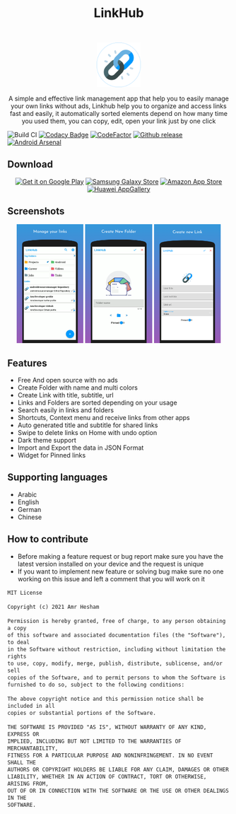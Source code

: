 <h1 align="center">LinkHub</h1></br>

<p align="center">
<img src="media/linkhub-logo.svg" width="20%" height="20%"/>
</p>

<p align="center">
A simple and effective link management app that help you to easily manage your own links without ads,
Linkhub help you to organize and access links fast and easily, it automatically sorted elements depend on how many time you used them,
you can copy, edit, open your link just by one click
</p>

![Build CI](https://github.com/amrdeveloper/linkhub/actions/workflows/build.yml/badge.svg)
[![Codacy Badge](https://app.codacy.com/project/badge/Grade/d69ad89db65d4608938987db0073a460)](https://www.codacy.com/gh/AmrDeveloper/LinkHub/dashboard?utm_source=github.com&amp;utm_medium=referral&amp;utm_content=AmrDeveloper/LinkHub&amp;utm_campaign=Badge_Grade)
[![CodeFactor](https://www.codefactor.io/repository/github/amrdeveloper/linkhub/badge)](https://www.codefactor.io/repository/github/amrdeveloper/linkhub)
[![Github release](https://img.shields.io/github/v/release/amrdeveloper/linkhub?display_name=tag)](https://github.com/amrdeveloper/linkhub/releases/latest)
[![Android Arsenal](https://img.shields.io/badge/Android%20Arsenal-LinkHub-brightgreen.svg?style=flat)](https://android-arsenal.com/details/3/8305)

## Download
<p align="center">
<a href='https://play.google.com/store/apps/details?id=com.amrdeveloper.linkhub'><img alt='Get it on Google Play' src='https://upload.wikimedia.org/wikipedia/commons/thumb/7/78/Google_Play_Store_badge_EN.svg/512px-Google_Play_Store_badge_EN.svg.png' width="auto" height="55"/></a>
<a href="https://galaxystore.samsung.com/detail/com.amrdeveloper.linkhub"><img src="https://img.samsungapps.com/seller/images/badges/galaxyStore/png_big/GalaxyStore_English.png" alt="Samsung Galaxy Store" width="auto" height="55"></a>
<a href="https://www.amazon.com/gp/product/B09B19R8K5"><img src="https://images-na.ssl-images-amazon.com/images/G/01/mobile-apps/devportal2/res/images/amazon-appstore-badge-english-black.png" alt="Amazon App Store" width="auto" height="55"></a>
<a href="https://appgallery.huawei.com/#/app/C104553823"><img src="https://upload.wikimedia.org/wikipedia/commons/e/e7/Huawei_AppGallery_white_badge_EN.png" alt="Huawei AppGallery" width="auto" height="55"></a>
</p>

## Screenshots
<p align="center">
<img src="media/screenshots/screenshot_1.png" width="30%" height="auto">
<img src="media/screenshots/screenshot_2.png" width="30%" height="auto">
<img src="media/screenshots/screenshot_3.png" width="30%" height="auto">
</p>

## Features
- Free And open source with no ads
- Create Folder with name and multi colors
- Create Link with title, subtitle, url
- Links and Folders are sorted depending on your usage
- Search easily in links and folders
- Shortcuts, Context menu and receive links from other apps
- Auto generated title and subtitle for shared links
- Swipe to delete links on Home with undo option
- Dark theme support
- Import and Export the data in JSON Format
- Widget for Pinned links

## Supporting languages
- Arabic
- English
- German
- Chinese

## How to contribute
- Before making a feature request or bug report make sure you have the latest version installed on your device and the request is unique
- If you want to implement new feature or solving bug make sure no one working on this issue and left a comment that you will work on it

```
MIT License

Copyright (c) 2021 Amr Hesham

Permission is hereby granted, free of charge, to any person obtaining a copy
of this software and associated documentation files (the "Software"), to deal
in the Software without restriction, including without limitation the rights
to use, copy, modify, merge, publish, distribute, sublicense, and/or sell
copies of the Software, and to permit persons to whom the Software is
furnished to do so, subject to the following conditions:

The above copyright notice and this permission notice shall be included in all
copies or substantial portions of the Software.

THE SOFTWARE IS PROVIDED "AS IS", WITHOUT WARRANTY OF ANY KIND, EXPRESS OR
IMPLIED, INCLUDING BUT NOT LIMITED TO THE WARRANTIES OF MERCHANTABILITY,
FITNESS FOR A PARTICULAR PURPOSE AND NONINFRINGEMENT. IN NO EVENT SHALL THE
AUTHORS OR COPYRIGHT HOLDERS BE LIABLE FOR ANY CLAIM, DAMAGES OR OTHER
LIABILITY, WHETHER IN AN ACTION OF CONTRACT, TORT OR OTHERWISE, ARISING FROM,
OUT OF OR IN CONNECTION WITH THE SOFTWARE OR THE USE OR OTHER DEALINGS IN THE
SOFTWARE.
```